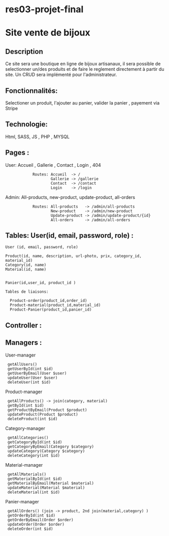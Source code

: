 # res03-projet-final


# Site vente de bijoux

## Description

Ce site sera une boutique en ligne de bijoux artisanaux, il sera possible de selectionner un/des produits et de faire le reglement directement à partir du site.
Un CRUD sera implémenté pour l'administrateur.

## Fonctionnalités:

 Selectioner un produit, l'ajouter au panier, valider la panier , payement via Stripe





## Technologie: 

 Html, SASS, JS , PHP , MYSQL

## Pages :
 User: Accueil , Gallerie , Contact , Login  , 404
          
                Routes: Accueil  -> /
                        Gallerie -> /gallerie
                        Contact  -> /contact
                        Login    -> /login
                
  Admin: All-products, new-product, update-product, all-orders
          
                Routes: All-products   -> /admin/all-products
                        New-product    -> /admin/new-product
                        Update-product -> /admin/update-product/{id}
                        All-orders     -> /admin/all-orders
          

## Tables: User(id, email, password, role) :

    User (id, email, password, role)
    
    Product(id, name, description, url-photo, prix, category_id, material_id)
    Category(id, name)
    Material(id, name)
    
    
    Panier(id,user_id, product_id )
    
<!--     Order(id, panier_id,facturation_address, livraison_address, total_price, Date, isPayed?, isSend? ) -->
         
         
    Tables de liaisons: 
      
      Product-order(product_id,order_id)
      Product-material(product_id,material_id)
      Product-Panier(product_id,panier_id)
    
## Controller :
  

## Managers :
   User-manager
   
     getAllUsers() 
     getUserById(int $id)
     getUserByEmail(User $user)
     updateUser(User $user)
     deleteUser(int $id)
     
   Product-manager
   
     getAllProducts() -> join(category, material)
     getById(int $id)
     getProductByEmail(Product $product)
     updateProduct(Product $product)
     deleteProduct(int $id)
     
   Category-manager
   
     getAllCategories()
     getCategoryById(int $id)
     getCategoryByEmail(Category $category)
     updateCategory(Category $category)
     deleteCategory(int $id)
     
   Material-manager
     
     getAllMaterials()
     getMaterialById(int $id)
     getMaterialByEmail(Material $material)
     updateMaterial(Material $material)
     deleteMaterial(int $id)
     
   Panier-manager
   
     getAllOrders() (join -> product, 2nd join(material,category) ) 
     getOrderById(int $id)
     getOrderByEmail(Order $order)
     updateOrder(Order $order)
     deleteOrder(int $id)
     
                 
                      
